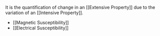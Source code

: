 It is the quantification of change in an [[Extensive Property]] due to the variation of an [[Intensive Property]].

- [[Magnetic Susceptibility]]
- [[Electrical Susceptibility]]